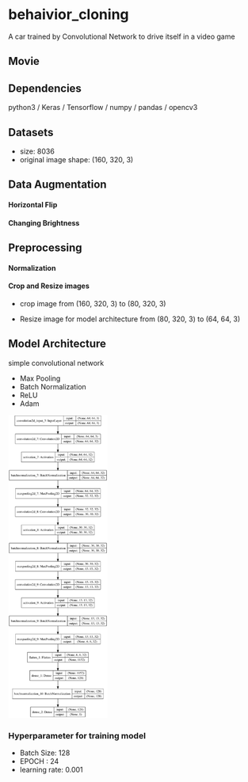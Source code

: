 # behaivior_cloning
A car trained by Convolutional Network to drive itself in a video game

## Movie

## Dependencies
python3 / Keras / Tensorflow / numpy / pandas / opencv3

## Datasets
- size: 8036
- original image shape: (160, 320, 3)

## Data Augmentation
#### Horizontal Flip
#### Changing Brightness 

## Preprocessing
#### Normalization
#### Crop and Resize images
- crop image from (160, 320, 3) to (80, 320, 3)

- Resize image for model architecture
from (80, 320, 3) to (64, 64, 3)  

## Model Architecture
simple convolutional network
- Max Pooling
- Batch Normalization
- ReLU
- Adam
<img src="./model.png" width="200px;"/>

### Hyperparameter for training model
- Batch Size: 128
- EPOCH : 24
- learning rate: 0.001
